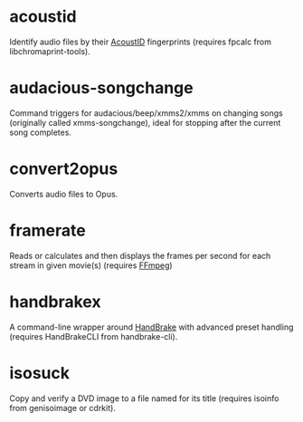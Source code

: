 # acoustid
Identify audio files by their [AcoustID](https://acoustid.org/) fingerprints (requires fpcalc from libchromaprint-tools).

# audacious-songchange
Command triggers for audacious/beep/xmms2/xmms on changing songs (originally called xmms-songchange), ideal for stopping after the current song completes.

# convert2opus
Converts audio files to Opus.

# framerate
Reads or calculates and then displays the frames per second for each stream in given movie(s) (requires [FFmpeg](https://ffmpeg.org/))

# handbrakex
A command-line wrapper around [HandBrake](https://github.com/HandBrake/HandBrake) with advanced preset handling (requires HandBrakeCLI from handbrake-cli).

# isosuck
Copy and verify a DVD image to a file named for its title (requires isoinfo from genisoimage or cdrkit).
